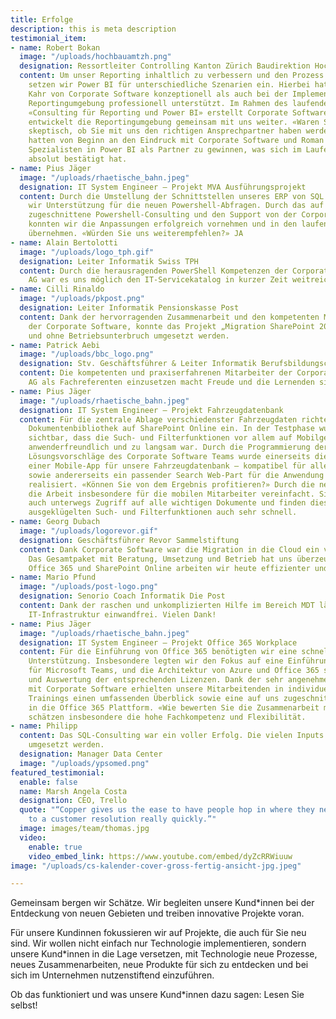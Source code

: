 ```yaml
---
title: Erfolge
description: this is meta description
testimonial_item:
- name: Robert Bokan
  image: "/uploads/hochbauamtzh.png"
  designation: Ressortleiter Controlling Kanton Zürich Baudirektion Hochbauamt
  content: Um unser Reporting inhaltlich zu verbessern und den Prozess zu automatisieren,
    setzen wir Power BI für unterschiedliche Szenarien ein. Hierbei hat uns Roman
    Kahr von Corporate Software konzeptionell als auch bei der Implementierung unserer
    Reportingumgebung professionell unterstützt. Im Rahmen des laufenden Auftrags
    «Consulting für Reporting und Power BI» erstellt Corporate Software Reports und
    entwickelt die Reportingumgebung gemeinsam mit uns weiter. «Waren Sie zu Beginn
    skeptisch, ob Sie mit uns den richtigen Ansprechpartner haben werden?» Nein, wir
    hatten von Beginn an den Eindruck mit Corporate Software und Roman Kahr einen
    Spezialisten in Power BI als Partner zu gewinnen, was sich im Laufe der Zusammenarbeit
    absolut bestätigt hat.
- name: Pius Jäger
  image: "/uploads/rhaetische_bahn.jpeg"
  designation: IT System Engineer – Projekt MVA Ausführungsprojekt
  content: Durch die Umstellung der Schnittstellen unseres ERP von SQL auf REST benötigten
    wir Unterstützung für die neuen Powershell-Abfragen. Durch das auf unsere Bedürfnisse
    zugeschnittene Powershell-Consulting und den Support von der Corporate Software
    konnten wir die Anpassungen erfolgreich vornehmen und in den laufenden Betrieb
    übernehmen. «Würden Sie uns weiterempfehlen?» JA
- name: Alain Bertolotti
  image: "/uploads/logo_tph.gif"
  designation: Leiter Informatik Swiss TPH
  content: Durch die herausragenden PowerShell Kompetenzen der Corporate Software
    AG war es uns möglich den IT-Servicekatalog in kurzer Zeit weitreichend zu automatisieren.
- name: Cilli Rinaldo
  image: "/uploads/pkpost.png"
  designation: Leiter Informatik Pensionskasse Post
  content: Dank der hervorragenden Zusammenarbeit und den kompetenten Mitarbeiter
    der Corporate Software, konnte das Projekt „Migration SharePoint 2016“ reibungslos
    und ohne Betriebsunterbruch umgesetzt werden.
- name: Patrick Aebi
  image: "/uploads/bbc_logo.png"
  designation: Stv. Geschäftsführer & Leiter Informatik Berufsbildungscenter
  content: Die kompetenten und praxiserfahrenen Mitarbeiter der Corporate Software
    AG als Fachreferenten einzusetzen macht Freude und die Lernenden sind begeistert.
- name: Pius Jäger
  image: "/uploads/rhaetische_bahn.jpeg"
  designation: IT System Engineer – Projekt Fahrzeugdatenbank
  content: Für die zentrale Ablage verschiedenster Fahrzeugdaten richteten wir eine
    Dokumentenbibliothek auf SharePoint Online ein. In der Testphase wurde schnell
    sichtbar, dass die Such- und Filterfunktionen vor allem auf Mobilgeräten nicht
    anwenderfreundlich und zu langsam war. Durch die Programmierung der optimalen
    Lösungsvorschläge des Corporate Software Teams wurde einerseits die Erstellung
    einer Mobile-App für unsere Fahrzeugdatenbank – kompatibel für alle Betriebssysteme,
    sowie andererseits ein passender Search Web-Part für die Anwendung im Browser
    realisiert. «Können Sie von dem Ergebnis profitieren?» Durch die neue Lösung wird
    die Arbeit insbesondere für die mobilen Mitarbeiter vereinfacht. Sie haben nun
    auch unterwegs Zugriff auf alle wichtigen Dokumente und finden diese durch die
    ausgeklügelten Such- und Filterfunktionen auch sehr schnell.
- name: Georg Dubach
  image: "/uploads/logorevor.gif"
  designation: Geschäftsführer Revor Sammelstiftung
  content: Dank Corporate Software war die Migration in die Cloud ein voller Erfolg!
    Das Gesamtpaket mit Beratung, Umsetzung und Betrieb hat uns überzeugt und dank
    Office 365 und SharePoint Online arbeiten wir heute effizienter und kostengünstiger.
- name: Mario Pfund
  image: "/uploads/post-logo.png"
  designation: Senorio Coach Informatik Die Post
  content: Dank der raschen und unkomplizierten Hilfe im Bereich MDT läuft unsere
    IT-Infrastruktur einwandfrei. Vielen Dank!
- name: Pius Jäger
  image: "/uploads/rhaetische_bahn.jpeg"
  designation: IT System Engineer – Projekt Office 365 Workplace
  content: Für die Einführung von Office 365 benötigten wir eine schnelle und zuverlässige
    Unterstützung. Insbesondere legten wir den Fokus auf eine Einführung und Konzeption
    für Microsoft Teams, und die Architektur von Azure und Office 365 sowie die Verwaltung
    und Auswertung der entsprechenden Lizenzen. Dank der sehr angenehmen Zusammenarbeit
    mit Corporate Software erhielten unsere Mitarbeitenden in individuellen und ganzheitlichen
    Trainings einen umfassenden Überblick sowie eine auf uns zugeschnittene Einführung
    in die Office 365 Plattform. «Wie bewerten Sie die Zusammenarbeit mit uns?» Wir
    schätzen insbesondere die hohe Fachkompetenz und Flexibilität.
- name: Philipp
  content: Das SQL-Consulting war ein voller Erfolg. Die vielen Inputs konnten erfolgreich
    umgesetzt werden.
  designation: Manager Data Center
  image: "/uploads/ypsomed.png"
featured_testimonial:
  enable: false
  name: Marsh Angela Costa
  designation: CEO, Trello
  quote: "“Copper gives us the ease to have people hop in where they need to, to get
    to a customer resolution really quickly.”"
  image: images/team/thomas.jpg
  video:
    enable: true
    video_embed_link: https://www.youtube.com/embed/dyZcRRWiuuw
image: "/uploads/cs-kalender-cover-gross-fertig-ansicht-jpg.jpeg"

---
```

Gemeinsam bergen wir Schätze. Wir begleiten unsere Kund*innen bei der Entdeckung von neuen Gebieten und treiben innovative Projekte voran.

Für unsere Kundinnen fokussieren wir auf Projekte, die auch für Sie neu sind. Wir wollen nicht einfach nur Technologie implementieren, sondern unsere Kund*innen in die Lage versetzen, mit Technologie neue Prozesse, neues Zusammenarbeiten, neue Produkte für sich zu entdecken und bei sich im Unternehmen nutzenstiftend einzuführen.

Ob das funktioniert und was unsere Kund*innen dazu sagen: Lesen Sie selbst!